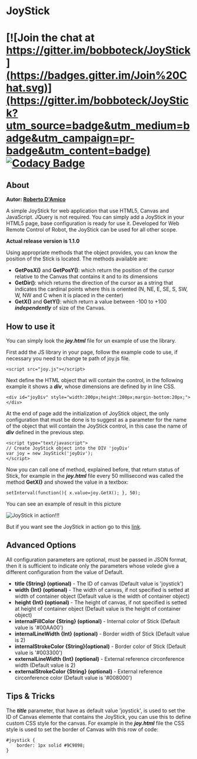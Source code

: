 # JoyStick

[![Join the chat at https://gitter.im/bobboteck/JoyStick](https://badges.gitter.im/Join%20Chat.svg)](https://gitter.im/bobboteck/JoyStick?utm_source=badge&utm_medium=badge&utm_campaign=pr-badge&utm_content=badge)
[![Codacy Badge](https://api.codacy.com/project/badge/Grade/a8b6ea1475c54ae9896e849e356dfe1d)](https://www.codacy.com/app/bobboteck/JoyStick?utm_source=github.com&amp;utm_medium=referral&amp;utm_content=bobboteck/JoyStick&amp;utm_campaign=Badge_Grade)
===============================================================================================================================================================================================================================

About
--------
**Autor: [Roberto D'Amico](http://bobboteck.github.io)**

A simple JoyStick for web application that use HTML5, Canvas and JavaScript. JQuery is not required.
You can simply add a JoyStick in your HTML5 page, base configuration is ready for use it.
Developed for Web Remote Control of Robot, the JoyStick can be used for all other scope.

**Actual release version is 1.1.0**

Using appropriate methods that the object provides, you can know the position of the Stick is located.
The methods available are:
* **GetPosX()** and **GetPosY()**: which return the position of the cursor relative to the Canvas that contains it and to its dimensions
* **GetDir()**: which returns the direction of the cursor as a string that indicates the cardinal points where this is oriented (N, NE, E, SE, S, SW, W, NW and C when it is placed in the center)
* **GetX()** and **GetY()**: which return a value between -100 to +100 ***independently*** of size of the Canvas.

How to use it
----------------
You can simply look the ***joy.html*** file for un example of use the library.

First add the JS library in your page, follow the example code to use, if necessary you need to change te path of joy.js file.
```
<script src="joy.js"></script>
```

Next define the HTML object that will contain the control, in the following example it shows a ***div***, whose dimensions are defined by in line CSS.
```
<div id="joyDiv" style="width:200px;height:200px;margin-bottom:20px;"></div>
```

At the end of page add the initialization of JoyStick object, the only configuration that must be done is to suggest as a parameter for the name of the object that will contain the JoyStick control, in this case the name of ***div*** defined in the previous step.
```
<script type="text/javascript">
// Create JoyStick object into the DIV 'joyDiv'
var joy = new JoyStick('joyDiv');
</script>
```

Now you can call one of method, explained before, that return status of Stick, for example in the ***joy.html*** file every 50 millisecond was called the method **GetX()** and showed the value in a textbox:
```
setInterval(function(){ x.value=joy.GetX(); }, 50);
```

You can see an example of result in this picture

![JoyStick in action!!!](http://bobboteck.github.io/joy/JoyStick.png "JoyStick in action!!!")

But if you want see the JoyStick in action go to this [link](http://bobboteck.github.io/joy/joy.html).

Advanced Options
----------------
All configuration parameters are optional, must be passed in JSON format, then it is sufficient to indicate only the parameters whose volede give a different configuration from the value of Default.

*	**title {String} (optional)** - The ID of canvas (Default value is 'joystick')
* 	**width {Int} (optional)** - The width of canvas, if not specified is setted at width of container object (Default value is the width of container object)
* 	**height {Int} (optional)** - The height of canvas, if not specified is setted at height of container object (Default value is the height of container object)
* 	**internalFillColor {String} (optional)** - Internal color of Stick (Default value is '#00AA00')
* 	**internalLineWidth {Int} (optional)** - Border width of Stick (Default value is 2)
* 	**internalStrokeColor {String}(optional)** - Border color of Stick (Default value is '#003300')
* 	**externalLineWidth {Int} (optional)** - External reference circonference width (Default value is 2)
* 	**externalStrokeColor {String} (optional)** - External reference circonference color (Default value is '#008000')

Tips & Tricks
--------------
The ***title*** parameter, that have as default value 'joystick', is used to set the ID of Canvas elemente that contains the JoyStick, you can use this to define custom CSS style for the canvas. For example in the ***joy.html*** file the CSS style is used to set the border of Canvas with this row of code:
```
#joystick {
	border: 1px solid #9C9898;
}
```
